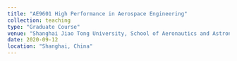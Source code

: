 ```yaml
---
title: "AE9601 High Performance in Aerospace Engineering"
collection: teaching
type: "Graduate Course"
venue: "Shanghai Jiao Tong University, School of Aeronautics and Astronautics"
date: 2020-09-12
location: "Shanghai, China"
---
```




